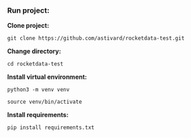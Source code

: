### Run project: ###

**Clone project:**

    git clone https://github.com/astivard/rocketdata-test.git

**Change directory:**

    cd rocketdata-test

**Install virtual environment:**

    python3 -m venv venv

    source venv/bin/activate

**Install requirements:**

    pip install requirements.txt

